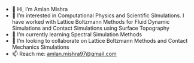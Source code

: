 - 👋 Hi, I’m Amlan Mishra
- 👀 I’m interested in Computational Physics and Scientific SImulations. I have worked with Lattice Boltzmann Methods for Fluid Dynamic Simulations and Contact Simulations using Surface Topography
- 🌱 I’m currently learning Spectral Simulation Methods
- 💞️ I’m looking to collaborate on Lattice Boltzmann Methods and Contact Mechanics Simulations
- 📫 Reach me: amlan.mishra97@gmail.com

<!---
mishramlan/mishramlan is a ✨ special ✨ repository because its `README.md` (this file) appears on your GitHub profile.
You can click the Preview link to take a look at your changes.
--->
